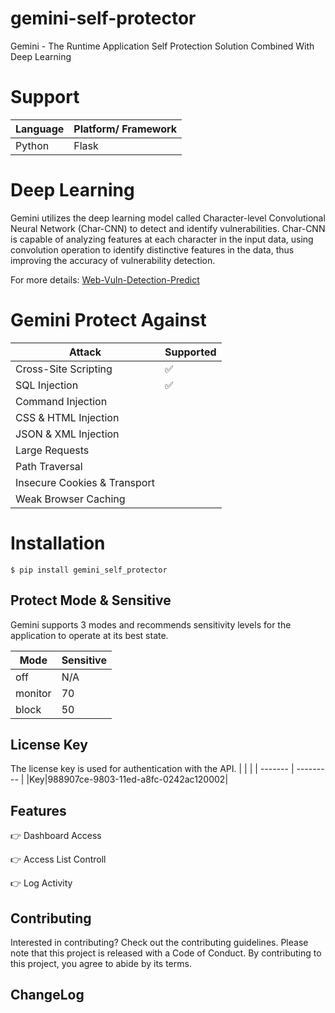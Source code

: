 # gemini-self-protector

Gemini - The Runtime Application Self Protection Solution Combined With Deep Learning

# Support

| Language | Platform/ Framework |
| -------- | ------------------- |
| Python   | Flask               |

# Deep Learning

Gemini utilizes the deep learning model called Character-level Convolutional Neural Network (Char-CNN) to detect and identify vulnerabilities. Char-CNN is capable of analyzing features at each character in the input data, using convolution operation to identify distinctive features in the data, thus improving the accuracy of vulnerability detection.

For more details: [Web-Vuln-Detection-Predict](https://github.com/noobpk/Web-Vuln-Detection-Predict)

# Gemini Protect Against

| Attack                       | Supported          |
| ---------------------------- | ------------------ |
| Cross-Site Scripting         | :white_check_mark: |
| SQL Injection                | :white_check_mark: |
| Command Injection            |                    |
| CSS & HTML Injection         |                    |
| JSON & XML Injection         |                    |
| Large Requests               |                    |
| Path Traversal               |                    |
| Insecure Cookies & Transport |                    |
| Weak Browser Caching         |                    |

# Installation

```
$ pip install gemini_self_protector
```

## Protect Mode & Sensitive

Gemini supports 3 modes and recommends sensitivity levels for the application to operate at its best state.

| Mode    | Sensitive |
| ------- | --------- |
| off     | N/A       |
| monitor | 70        |
| block   | 50        |

## License Key

The license key is used for authentication with the API.
| | |
| ------- | --------- |
|Key|988907ce-9803-11ed-a8fc-0242ac120002|

## Features

👉 Dashboard Access

👉 Access List Controll

👉 Log Activity

## Contributing

Interested in contributing? Check out the contributing guidelines. Please note that this project is released with a Code of Conduct. By contributing to this project, you agree to abide by its terms.

## ChangeLog
